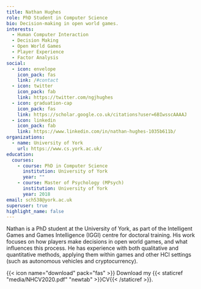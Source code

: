 ```yaml
---
title: Nathan Hughes
role: PhD Student in Computer Science
bio: Decision-making in open world games.
interests:
  - Human Computer Interaction
  - Decision Making
  - Open World Games
  - Player Experience
  - Factor Analysis
social:
  - icon: envelope
    icon_pack: fas
    link: /#contact
  - icon: twitter
    icon_pack: fab
    link: https://twitter.com/ngjhughes
  - icon: graduation-cap
    icon_pack: fas
    link: https://scholar.google.co.uk/citations?user=6BIwsscAAAAJ
  - icon: linkedin
    icon_pack: fab
    link: https://www.linkedin.com/in/nathan-hughes-1035b611b/
organizations:
  - name: University of York
    url: https://www.cs.york.ac.uk/
education:
  courses:
    - course: PhD in Computer Science
      institution: University of York
      year: ""
    - course: Master of Psychology (MPsych)
      institution: University of York
      year: 2018
email: sch538@york.ac.uk
superuser: true
highlight_name: false
---
```

Nathan is a PhD student at the University of York, as part of the Intelligent Games and Games Intelligence (IGGI) centre for doctoral training. His work focuses on how players make decisions in open world games, and what influences this process. He has experience with both qualitative and quantitative methods, applying them within games and other HCI settings (such as autonomous vehicles and cryptocurrency).

{{< icon name="download" pack="fas" >}} Download my {{< staticref "media/NHCV2020.pdf" "newtab" >}}CV{{< /staticref >}}.